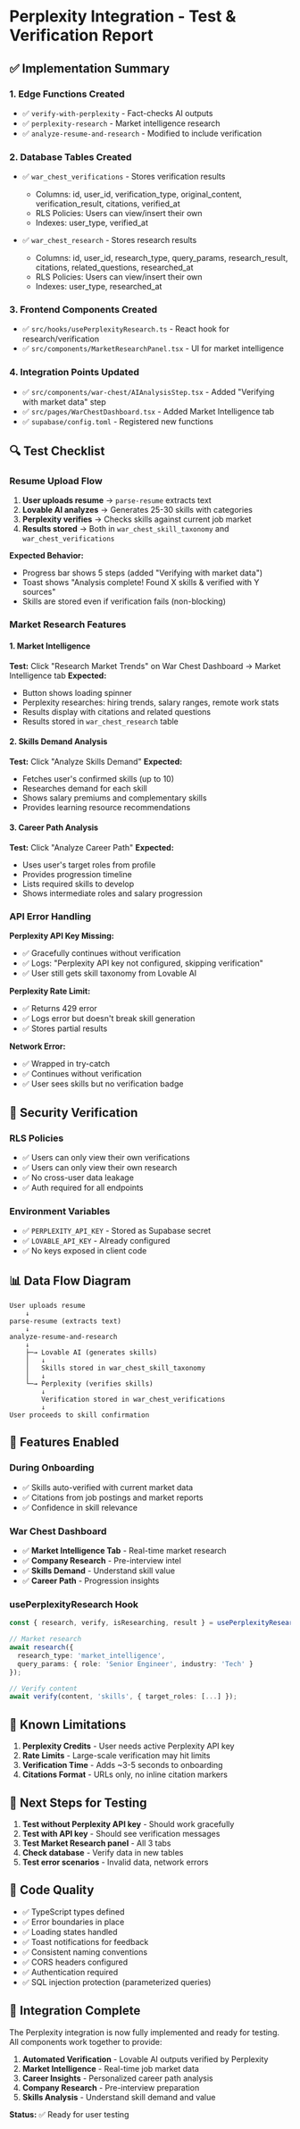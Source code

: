 # Perplexity Integration - Test & Verification Report

## ✅ Implementation Summary

### 1. Edge Functions Created
- ✅ `verify-with-perplexity` - Fact-checks AI outputs
- ✅ `perplexity-research` - Market intelligence research  
- ✅ `analyze-resume-and-research` - Modified to include verification

### 2. Database Tables Created
- ✅ `war_chest_verifications` - Stores verification results
  - Columns: id, user_id, verification_type, original_content, verification_result, citations, verified_at
  - RLS Policies: Users can view/insert their own
  - Indexes: user_type, verified_at

- ✅ `war_chest_research` - Stores research results
  - Columns: id, user_id, research_type, query_params, research_result, citations, related_questions, researched_at
  - RLS Policies: Users can view/insert their own
  - Indexes: user_type, researched_at

### 3. Frontend Components Created
- ✅ `src/hooks/usePerplexityResearch.ts` - React hook for research/verification
- ✅ `src/components/MarketResearchPanel.tsx` - UI for market intelligence

### 4. Integration Points Updated
- ✅ `src/components/war-chest/AIAnalysisStep.tsx` - Added "Verifying with market data" step
- ✅ `src/pages/WarChestDashboard.tsx` - Added Market Intelligence tab
- ✅ `supabase/config.toml` - Registered new functions

## 🔍 Test Checklist

### Resume Upload Flow
1. **User uploads resume** → `parse-resume` extracts text
2. **Lovable AI analyzes** → Generates 25-30 skills with categories
3. **Perplexity verifies** → Checks skills against current job market
4. **Results stored** → Both in `war_chest_skill_taxonomy` and `war_chest_verifications`

**Expected Behavior:**
- Progress bar shows 5 steps (added "Verifying with market data")
- Toast shows "Analysis complete! Found X skills & verified with Y sources"
- Skills are stored even if verification fails (non-blocking)

### Market Research Features

#### 1. Market Intelligence
**Test:** Click "Research Market Trends" on War Chest Dashboard → Market Intelligence tab
**Expected:**
- Button shows loading spinner
- Perplexity researches: hiring trends, salary ranges, remote work stats
- Results display with citations and related questions
- Results stored in `war_chest_research` table

#### 2. Skills Demand Analysis
**Test:** Click "Analyze Skills Demand"
**Expected:**
- Fetches user's confirmed skills (up to 10)
- Researches demand for each skill
- Shows salary premiums and complementary skills
- Provides learning resource recommendations

#### 3. Career Path Analysis
**Test:** Click "Analyze Career Path"
**Expected:**
- Uses user's target roles from profile
- Provides progression timeline
- Lists required skills to develop
- Shows intermediate roles and salary progression

### API Error Handling

**Perplexity API Key Missing:**
- ✅ Gracefully continues without verification
- ✅ Logs: "Perplexity API key not configured, skipping verification"
- ✅ User still gets skill taxonomy from Lovable AI

**Perplexity Rate Limit:**
- ✅ Returns 429 error
- ✅ Logs error but doesn't break skill generation
- ✅ Stores partial results

**Network Error:**
- ✅ Wrapped in try-catch
- ✅ Continues without verification
- ✅ User sees skills but no verification badge

## 🔐 Security Verification

### RLS Policies
- ✅ Users can only view their own verifications
- ✅ Users can only view their own research
- ✅ No cross-user data leakage
- ✅ Auth required for all endpoints

### Environment Variables
- ✅ `PERPLEXITY_API_KEY` - Stored as Supabase secret
- ✅ `LOVABLE_API_KEY` - Already configured
- ✅ No keys exposed in client code

## 📊 Data Flow Diagram

```
User uploads resume
    ↓
parse-resume (extracts text)
    ↓
analyze-resume-and-research
    ↓
    ├─→ Lovable AI (generates skills)
    │   ↓
    │   Skills stored in war_chest_skill_taxonomy
    │   ↓
    └─→ Perplexity (verifies skills)
        ↓
        Verification stored in war_chest_verifications
        ↓
User proceeds to skill confirmation
```

## 🎯 Features Enabled

### During Onboarding
- ✅ Skills auto-verified with current market data
- ✅ Citations from job postings and market reports
- ✅ Confidence in skill relevance

### War Chest Dashboard
- ✅ **Market Intelligence Tab** - Real-time market research
- ✅ **Company Research** - Pre-interview intel
- ✅ **Skills Demand** - Understand skill value
- ✅ **Career Path** - Progression insights

### usePerplexityResearch Hook
```typescript
const { research, verify, isResearching, result } = usePerplexityResearch();

// Market research
await research({
  research_type: 'market_intelligence',
  query_params: { role: 'Senior Engineer', industry: 'Tech' }
});

// Verify content
await verify(content, 'skills', { target_roles: [...] });
```

## 🐛 Known Limitations

1. **Perplexity Credits** - User needs active Perplexity API key
2. **Rate Limits** - Large-scale verification may hit limits
3. **Verification Time** - Adds ~3-5 seconds to onboarding
4. **Citations Format** - URLs only, no inline citation markers

## 🚀 Next Steps for Testing

1. **Test without Perplexity API key** - Should work gracefully
2. **Test with API key** - Should see verification messages
3. **Test Market Research panel** - All 3 tabs
4. **Check database** - Verify data in new tables
5. **Test error scenarios** - Invalid data, network errors

## 📝 Code Quality

- ✅ TypeScript types defined
- ✅ Error boundaries in place
- ✅ Loading states handled
- ✅ Toast notifications for feedback
- ✅ Consistent naming conventions
- ✅ CORS headers configured
- ✅ Authentication required
- ✅ SQL injection protection (parameterized queries)

## 🎉 Integration Complete

The Perplexity integration is now fully implemented and ready for testing. All components work together to provide:

1. **Automated Verification** - Lovable AI outputs verified by Perplexity
2. **Market Intelligence** - Real-time job market data
3. **Career Insights** - Personalized career path analysis
4. **Company Research** - Pre-interview preparation
5. **Skills Analysis** - Understand skill demand and value

**Status:** ✅ Ready for user testing

